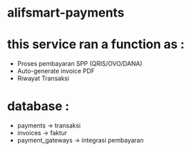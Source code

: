 # alifsmart-payments

# this service ran a function as :
- Proses pembayaran SPP (QRIS/OVO/DANA)
- Auto-generate invoice PDF
- Riwayat Transaksi

# database :
- payments -> transaksi
- invoices -> faktur
- payment_gateways -> integrasi pembayaran
